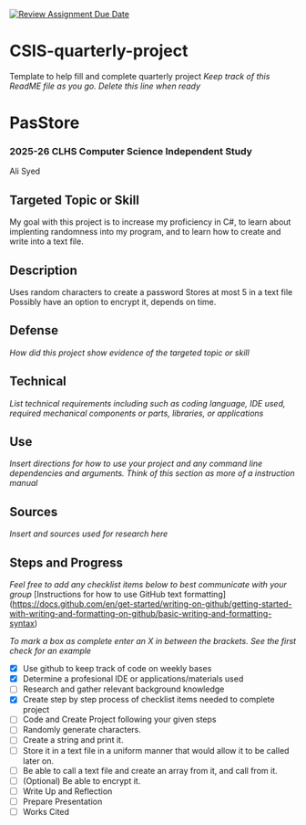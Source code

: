 [![Review Assignment Due Date](https://classroom.github.com/assets/deadline-readme-button-22041afd0340ce965d47ae6ef1cefeee28c7c493a6346c4f15d667ab976d596c.svg)](https://classroom.github.com/a/dkSCo0R2)
# CSIS-quarterly-project
Template to help fill and complete quarterly project
_Keep track of this ReadME file as you go. Delete this line when ready_ 

# PasStore
### 2025-26 CLHS Computer Science Independent Study
Ali Syed

## Targeted Topic or Skill
My goal with this project is to increase my proficiency in C#, to learn about implenting randomness into my program, and to learn how to create and write into a text file.

## Description
  Uses random characters to create a password
  Stores at most 5 in a text file
  Possibly have an option to encrypt it, depends on time.

## Defense
_How did this project show evidence of the targeted topic or skill_

## Technical
_List technical requirements including such as coding language, IDE used, required mechanical components or parts, libraries, or applications_

## Use
_Insert directions for how to use your project and any command line dependencies and arguments. Think of this section as more of a instruction manual_


## Sources
_Insert and sources used for research here_

## Steps and Progress 
_Feel free to add any checklist items below to best communicate with your group_
[Instructions for how to use GitHub text formatting] (https://docs.github.com/en/get-started/writing-on-github/getting-started-with-writing-and-formatting-on-github/basic-writing-and-formatting-syntax) 

_To mark a box as complete enter an X in between the brackets. See the first check for an example_
- [X] Use github to keep track of code on weekly bases
- [x] Determine a profesional IDE or applications/materials used
- [ ] Research and gather relevant background knowledge 
- [X] Create step by step process of checklist items needed to complete project
- [ ] Code and Create Project following your given steps
- [ ] Randomly generate characters.
- [ ] Create a string and print it.
- [ ] Store it in a text file in a uniform manner that would allow it to be called later on.
- [ ] Be able to call a text file and create an array from it, and call from it.
- [ ] (Optional) Be able to encrypt it.
- [ ] Write Up and Reflection 
- [ ] Prepare Presentation
- [ ] Works Cited
